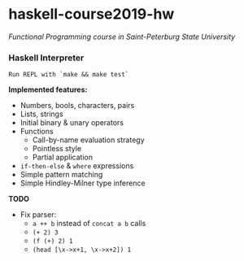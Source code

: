 # haskell-course2019-hw
*Functional Programming course in Saint-Peterburg State University*

### Haskell Interpreter
    Run REPL with `make && make test`

**Implemented features:**
- Numbers, bools, characters, pairs
- Lists, strings
- Initial binary & unary operators
- Functions
    - Call-by-name evaluation strategy
    - Pointless style 
    - Partial application
- `if-then-else` & `where` expressions
- Simple pattern matching
- Simple Hindley-Milner type inference

**TODO**
- Fix parser:
    - `a ++ b` instead of `concat a b` calls
    - `(+ 2) 3`
    - `(f (+) 2) 1`
    - `(head [\x->x+1, \x->x+2]) 1`
